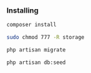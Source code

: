 ### Installing

  ```sh
  composer install
  ```
  ```sh
  sudo chmod 777 -R storage
  ```
  ```sh
  php artisan migrate
  ```
  ```sh
  php artisan db:seed
  ```
